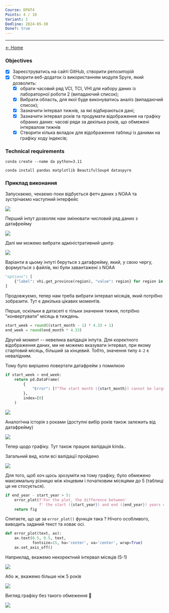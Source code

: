```yaml
---
Course: DPAT4
Points: 4 / 10
Variant: 1
Dedline: 2024-05-30
Done?: true
---
```

---

[<- Home](../)

### Objectives

- [x] Зареєструватись на сайті GitHub, створити репозиторій 
- [x] Створити веб-додаток із використанням модуля Spyre, який дозволить:
	- [x] обрати часовий ряд VCI, TCI, VHI для набору даних із лабораторної роботи 2 (випадаючий список);
	- [x] Вибрати область, для якої буде виконуватись аналіз (випадаючий список);
	- [x] Зазначити інтервал тижнів, за які відбираються дані;
	- [x] Зазначити інтервал років та продумати відображення на графіку обраних даних: часові ряди за декілька років, що обмежені інтервалом тижнів
	- [x] Створити кілька вкладок для відображення таблиці із даними на графіку ходу індексів;

### Technical requirements

```
conda create --name da python=3.11
```

```
conda install pandas matplotlib BeautifulSoup4 dataspyre
```

### Приклад виконання

Запускаємо, чекаємо поки відбується фетч даних з NOAA та зустрічаємо наступний інтерфейс

![](assets/Pasted%20image%2020240529213015.png)

Перший інпут дозволяє нам змінювати числовий ряд даних з датафрейму

![](assets/Pasted%20image%2020240529213158.png)

Далі ми можемо вибрати адміністративний центр

![](assets/Pasted%20image%2020240529213348.png)

Варіанти в цьому інпуті беруться з датафрейму, який, у свою чергу, формується з файлів, які були завантажені з NOAA

```python
"options": [
	{"label": vhi.get_province(region), "value": region} for region in DATAFRAME['PID'].unique()
]
```

Продовжуємо, тепер нам треба вибрати інтервал місяців, який потрібно зобразити. Тут є декілька цікавих моментів. 

Перше, оскільки в датасеті є тільки значення тижня, потрібно "конвертувати" місяць в тиждень. 

```python
start_week = round((start_month - 1) * 4.33 + 1)
end_week = round(end_month * 4.33)
```

Другий момент -- невелика валідація інпута. Для коректного відображення даних, ми не можемо вказувати інтервал, при якому стартовий місяць, більший за кінцевий. Тобто, значення типу `4-2` є невалідним.

Тому було вирішено повертати датафрейм з помилкою

```python
if start_week > end_week:
	return pd.DataFrame(
		{
			"Error": [f"The start month ({start_month}) cannot be larger than the end month ({end_month})"]
		},
		index=[0]
	)
```

![](assets/Pasted%20image%2020240529214116.png)

Аналогічна історія з роками (доступні вибір років також залежить від датафрейму)

![](assets/Pasted%20image%2020240529214458.png)

Тепер щодо графіку. Тут також працює валідація kinda..

Загальний вид, коли всі валідації пройдено

![](assets/Pasted%20image%2020240529214617.png)

Для того, щоб хоч щось зрозуміти на тому графіку, було обмежено максимальну різницю між кінцевим і початковим місяцями до 5 (таблиці це не стосується).

```python
if end_year - start_year > 5:
	error_plot(f'For the plot, the difference between'
			   f' the start ({start_year}) and end ({end_year}) years can\'t be larger than 5.', ax)
	return fig
```

Спитаєте, що це за `error_plot()` функція така ? Нічого особливого, виводить заданий текст та ховає осі.

```python
def error_plot(text, ax):
    ax.text(0.5, 0.5, text,
            fontsize=15, ha='center', va='center', wrap=True)
    ax.set_axis_off()
```

Наприклад, вкажемо некоректний інтервал місяців (5-1)

![](assets/Pasted%20image%2020240529215315.png)

Або ж, вкажемо більше ніж 5 років

![](assets/Pasted%20image%2020240529215411.png)

Вигляд графіку без такого обмеження 🫣

![](assets/Pasted%20image%2020240529215505.png)